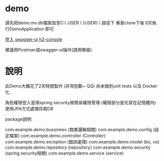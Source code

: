 # demo

請先把demo.mv.db檔案放至C:\ USER \ {USER} \ 路徑下
專案clone下後 IDE執行DemoApplication 即可

[登入](http://localhost:9100/login)
[swagger-ui](http://localhost:9100/swagger-ui.html)
[h2-console](http://localhost:9100/h2-console/)

建議用Postman或swagger-ui操作(請用無痕)

# 說明

此Demo大概花了2天時間製作 (非常抱歉~ QQ)
尚未做到unit tests 以及 Docker化..

角色權限登入是用spring security做簡易權限管理 (權限部分是先寫在記憶體內)
使用JPA方式處理存取DB

package說明:

com.example.demo.bussiness (商業邏輯相關)
com.example.demo.config (設定檔案)
com.example.demo.controller (Controller)
com.example.demo.exception (錯誤處理)
com.example.demo.model (bo, vo)
com.example.demo.repository (repository)
com.example.demo.security (spring security相關)
com.example.demo.service (service)


